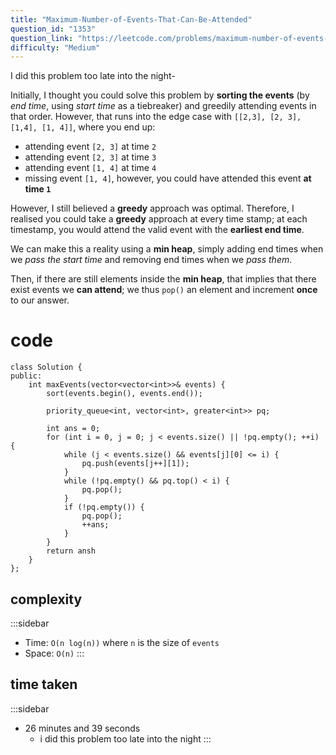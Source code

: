 ```yaml
---
title: "Maximum-Number-of-Events-That-Can-Be-Attended"
question_id: "1353"
question_link: "https://leetcode.com/problems/maximum-number-of-events-that-can-be-attended/"
difficulty: "Medium"
---
```


I did this problem too late into the night-

Initially, I thought you could solve this problem by **sorting the events**
(by *end time*, using *start time* as a tiebreaker) and greedily attending events in that order.
However, that runs into the edge case with `[[2,3], [2, 3], [1,4], [1, 4]]`,
where you end up:

- attending event `[2, 3]` at time `2`
- attending event `[2, 3]` at time `3`
- attending event `[1, 4]` at time `4`
- missing event `[1, 4]`, however, you could have attended this event **at time `1`**

However, I still believed a **greedy** approach was optimal.
Therefore, I realised you could take a **greedy** approach at every time stamp;
at each timestamp, you would attend the valid event with the **earliest end time**.

We can make this a reality using a **min heap**, simply adding end times when we *pass the start time*
and removing end times when we *pass them*.

Then, if there are still elements inside the **min heap**, that implies that there exist events we **can attend**;
we thus `pop()` an element and increment **once** to our answer.

# cod<span>e</span>

```{.cpp}
class Solution {
public:
    int maxEvents(vector<vector<int>>& events) {
        sort(events.begin(), events.end());

        priority_queue<int, vector<int>, greater<int>> pq;

        int ans = 0;
        for (int i = 0, j = 0; j < events.size() || !pq.empty(); ++i) {
            while (j < events.size() && events[j][0] <= i) {
                pq.push(events[j++][1]);
            }
            while (!pq.empty() && pq.top() < i) {
                pq.pop();
            }
            if (!pq.empty()) {
                pq.pop();
                ++ans;
            }
        }
        return ansh
    }
};
```

## complexit<span>y</span>

:::sidebar
- Time: `O(n log(n))` where `n` is the size of `events`
- Space: `O(n)`
:::

## time take<span>n</span>

:::sidebar
- 26 minutes and 39 seconds
    - i did this problem too late into the night
:::
